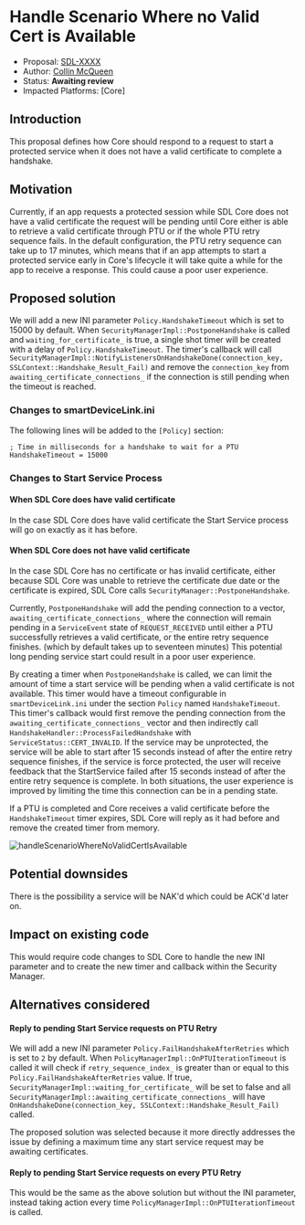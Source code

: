 # Handle Scenario Where no Valid Cert is Available

* Proposal: [SDL-XXXX](XXXX-handle-scenario-where-no-valid-certs-are-available.md)
* Author: [Collin McQueen](https://github.com/iCollin)
* Status: **Awaiting review**
* Impacted Platforms: [Core]

## Introduction
This proposal defines how Core should respond to a request to start a protected service when it does not have a valid certificate to complete a handshake.

## Motivation
Currently, if an app requests a protected session while SDL Core does not have a valid certificate the request will be pending until Core either is able to retrieve a valid certificate through PTU or if the whole PTU retry sequence fails. In the default configuration, the PTU retry sequence can take up to 17 minutes, which means that if an app attempts to start a protected service early in Core's lifecycle it will take quite a while for the app to receive a response. This could cause a poor user experience.

## Proposed solution
We will add a new INI parameter `Policy.HandshakeTimeout` which is set to 15000 by default. When `SecurityManagerImpl::PostponeHandshake` is called and `waiting_for_certificate_` is true, a single shot timer will be created with a delay of `Policy.HandshakeTimeout`. The timer's callback will call `SecurityManagerImpl::NotifyListenersOnHandshakeDone(connection_key, SSLContext::Handshake_Result_Fail)` and remove the `connection_key` from `awaiting_certificate_connections_` if the connection is still pending when the timeout is reached.

### Changes to smartDeviceLink.ini
The following lines will be added to the `[Policy]` section:
```
; Time in milliseconds for a handshake to wait for a PTU
HandshakeTimeout = 15000
```

### Changes to Start Service Process

#### When SDL Core does have valid certificate
In the case SDL Core does have valid certificate the Start Service process will go on exactly as it has before.

#### When SDL Core does not have valid certificate
In the case SDL Core has no certificate or has invalid certificate, either because SDL Core was unable to retrieve the certificate due date or the certificate is expired, SDL Core calls `SecurityManager::PostponeHandshake`. 

Currently, `PostponeHandshake` will add the pending connection to a vector, `awaiting_certificate_connections_` where the connection will remain pending in a `ServiceEvent` state of `REQUEST_RECEIVED` until either a PTU successfully retrieves a valid certificate, or the entire retry sequence finishes. (which by default takes up to seventeen minutes) This potential long pending service start could result in a poor user experience.

By creating a timer when `PostponeHandshake` is called, we can limit the amount of time a start service will be pending when a valid certificate is not available. This timer would have a timeout configurable in `smartDeviceLink.ini` under the section `Policy` named `HandshakeTimeout`. This timer's callback would first remove the pending connection from the `awaiting_certificate_connections_` vector and then indirectly call `HandshakeHandler::ProcessFailedHandshake` with `ServiceStatus::CERT_INVALID`. If the service may be unprotected, the service will be able to start after 15 seconds instead of after the entire retry sequence finishes, if the service is force protected, the user will receive feedback that the StartService failed after 15 seconds instead of after the entire retry sequence is complete. In both situations, the user experience is improved by limiting the time this connection can be in a pending state.

If a PTU is completed and Core receives a valid certificate before the `HandshakeTimeout` timer expires, SDL Core will reply as it had before and remove the created timer from memory.

![handleScenarioWhereNoValidCertIsAvailable](https://user-images.githubusercontent.com/12716076/117061498-4a15c000-acf0-11eb-9907-ebc733d236ba.png)

## Potential downsides
There is the possibility a service will be NAK'd which could be ACK'd later on.

## Impact on existing code
This would require code changes to SDL Core to handle the new INI parameter and to create the new timer and callback within the Security Manager.

## Alternatives considered

#### Reply to pending Start Service requests on PTU Retry

We will add a new INI parameter `Policy.FailHandshakeAfterRetries` which is set to `2` by default. When `PolicyManagerImpl::OnPTUIterationTimeout` is called it will check if `retry_sequence_index_` is greater than or equal to this `Policy.FailHandshakeAfterRetries` value. If true, `SecurityManagerImpl::waiting_for_certificate_` will be set to false and all `SecurityManagerImpl::awaiting_certificate_connections_` will have `OnHandshakeDone(connection_key, SSLContext::Handshake_Result_Fail)` called.

The proposed solution was selected because it more directly addresses the issue by defining a maximum time any start service request may be awaiting certificates.

#### Reply to pending Start Service requests on every PTU Retry

This would be the same as the above solution but without the INI parameter, instead taking action every time `PolicyManagerImpl::OnPTUIterationTimeout` is called.
